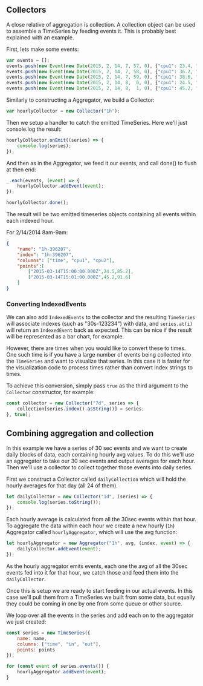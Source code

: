 ## Collectors

A close relative of aggregation is collection. A collection object can be used to assemble a TimeSeries by feeding events it. This is probably best explained with an example.

First, lets make some events:

```javascript
var events = [];
events.push(new Event(new Date(2015, 2, 14, 7, 57, 0), {"cpu1": 23.4, "cpu2": 55.1}));
events.push(new Event(new Date(2015, 2, 14, 7, 58, 0), {"cpu1": 36.2, "cpu2": 45.6}));
events.push(new Event(new Date(2015, 2, 14, 7, 59, 0), {"cpu1": 38.6, "cpu2": 65.2}));
events.push(new Event(new Date(2015, 2, 14, 8,  0, 0), {"cpu1": 24.5, "cpu2": 85.2}));
events.push(new Event(new Date(2015, 2, 14, 8,  1, 0), {"cpu1": 45.2, "cpu2": 91.6}));
```

Similarly to constructing a Aggregator, we build a Collector:

```javascript
var hourlyCollector = new Collector("1h");
```

Then we setup a handler to catch the emitted TimeSeries. Here we'll just console.log the result:

```javascript
hourlyCollector.onEmit((series) => {
    console.log(series);
});
```

And then as in the Aggregator, we feed it our events, and call done() to flush at then end:

```javascript
_.each(events, (event) => {
    hourlyCollector.addEvent(event);
});

hourlyCollector.done();
```

The result will be two emitted timeseries objects containing all events within each indexed hour.

For 2/14/2014 8am-9am:
```json
{
    "name": "1h-396207",
    "index": "1h-396207",
    "columns": ["time", "cpu1", "cpu2"],
    "points":[
        ["2015-03-14T15:00:00.000Z",24.5,85.2],
        ["2015-03-14T15:01:00.000Z",45.2,91.6]
    ]
}
```

### Converting IndexedEvents

We can also add `IndexedEvents` to the collector and the resulting `TimeSeries` will associate indexes (such as "30s-123234") with data, and `series.at(i)` will return an `IndexedEvent` back as expected. This can be nice if the result will be represented as a bar chart, for example.

However, there are times when you would like to convert these to times. One such time is if you have a large number of events being collected into the `TimeSeries` and want to visualize that series. In this case it is faster for the visualization code to process times rather than convert Index strings to times.

To achieve this conversion, simply pass `true` as the third argument to the `Collector` constructor, for example:

```js
const collector = new Collector("7d", series => {
    collection[series.index().asString()] = series;
}, true);
```

## Combining aggregation and collection

In this example we have a series of 30 sec events and we want to create daily blocks of data, each containing hourly avg values. To do this we'll use an aggregator to take our 30 sec events and output averages for each hour. Then we'll use a collector to collect together those events into daily series.

First we construct a Collector called `dailyCollection` which will hold the hourly averages for that day (all 24 of them).

```javascript
let dailyCollector = new Collector("1d", (series) => {
    console.log(series.toString());
});
```

Each hourly average is calculated from all the 30sec events within that hour. To aggregate the data within each hour we create a new hourly (`1h`) Aggregator called `hourlyAggregator`, which will use the avg function:

```javascript
let hourlyAggregator = new Aggregator("1h", avg, (index, event) => {
    dailyCollector.addEvent(event);
});
```

As the hourly aggregator emits events, each one the avg of all the 30sec events fed into it for that hour, we catch those and feed them into the `dailyCollector`.

Once this is setup we are ready to start feeding in our actual events. In this case we'll pull them from a TimeSeries we built from some data, but equally they could be coming in one by one from some queue or other source.

We loop over all the events in the series and add each on to the aggregator we just created:

```javascript
const series = new TimeSeries({
    name: name,
    columns: ["time", "in", "out"],
    points: points
});

for (const event of series.events()) {
    hourlyAggregator.addEvent(event);
}
```
